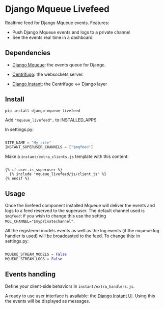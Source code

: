 Django Mqueue Livefeed
======================

Realtime feed for Django Mqueue events. Features:

- Push Django Mqueue events and logs to a private channel
- See the events real time in a dashboard

Dependencies
------------

- [Django Mqueue](https://github.com/synw/django-mqueue): the events queue for Django.

- [Centrifugo](https://github.com/centrifugal/centrifugo): the websockets server.

- [Django Instant](https://github.com/synw/django-instant): the Centrifugo <-> Django layer

Install
-------

``pip install django-mqueue-livefeed``

Add `"mqueue_livefeed",` to INSTALLED_APPS

In settings.py:
  
  ```python

SITE_NAME = "My site"
INSTANT_SUPERUSER_CHANNELS = ["$mqfeed"]
  ```
  
Make a `instant/extra_clients.js` template with this content:

  ```django

{% if user.is_superuser %}
	{% include "mqueue_livefeed/js/client.js" %}
{% endif %}
  ```

Usage
-----

Once the livefeed component installed Mqueue will deliver the events and logs to a feed reserved to the superuser. 
The default channel used is `$mqfeed`: if you wish to change this use the setting `MQL_CHANNEL="$myprivatechannel"`.

All the registered models events as well as the log events (if the mqueue log handler is used) will be 
broadcasted to the feed. To change this: in settings.py:

  ```python

MQUEUE_STREAM_MODELS = False
MQUEUE_STREAM_LOGS = False
  ```
  
Events handling
---------------

Define your client-side behaviors in `instant/extra_handlers.js`.

A ready to use user interface is available: the [Django Instant UI](https://github.com/synw/django-vvinstant). 
Using this the events will be displayed as messages. 
  